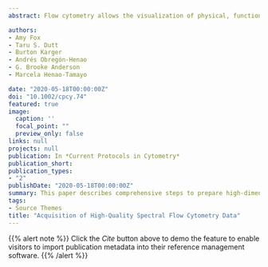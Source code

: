 ```yaml
---
abstract: Flow cytometry allows the visualization of physical, functional, and/or biological properties of cells including antigens, cytokines, size, and complexity. With increasingly large flow cytometry panels able to analyze up to 50 parameters, there is a need to standardize flow cytometry protocols to achieve high‐quality data that can be input into analysis algorithms. Without this clean data, algorithms may incorrectly categorize the cell populations present in the samples. In this protocol, we outline a comprehensive methodology to prepare samples for polychromatic flow cytometry. The use of multiple washing steps and rigorous controls creates high‐quality data with good separation between cell populations. Experimental data acquired using this protocol can be analyzed via computational algorithms that perform end‐to‐end analysis. 

authors:
- Amy Fox
- Taru S. Dutt
- Burton Karger
- Andrés Obregón-Henao
- G. Brooke Anderson
- Marcela Henao-Tamayo 

date: "2020-05-18T00:00:00Z"
doi: "10.1002/cpcy.74"
featured: true
image:
  caption: ''
  focal_point: ""
  preview_only: false
links: null
projects: null
publication: In *Current Protocols in Cytometry*
publication_short: 
publication_types:
- "2"
publishDate: "2020-05-18T00:00:00Z"
summary: This paper describes comprehensive steps to prepare high-dimensional flow cytometry samples.  
tags:
- Source Themes
title: "Acquisition of High‐Quality Spectral Flow Cytometry Data"
---
```


{{% alert note %}}
Click the *Cite* button above to demo the feature to enable visitors to import publication metadata into their reference management software.
{{% /alert %}}


